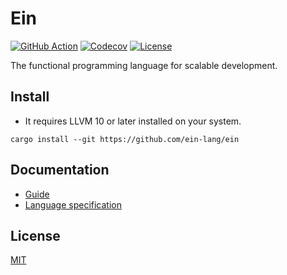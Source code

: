 # Ein

[![GitHub Action](https://img.shields.io/github/workflow/status/ein-lang/ein/test?style=flat-square)](https://github.com/ein-lang/ein/actions)
[![Codecov](https://img.shields.io/codecov/c/github/ein-lang/ein.svg?style=flat-square)](https://codecov.io/gh/ein-lang/ein)
[![License](https://img.shields.io/github/license/ein-lang/ein.svg?style=flat-square)](LICENSE)

The functional programming language for scalable development.

## Install

- It requires LLVM 10 or later installed on your system.

```
cargo install --git https://github.com/ein-lang/ein
```

## Documentation

- [Guide](doc/guide.md)
- [Language specification](doc/language_specification.md)

## License

[MIT](LICENSE)
